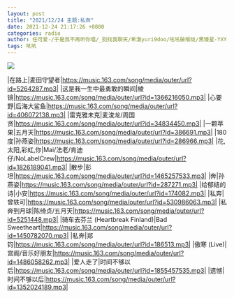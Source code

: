 ```yaml
---
layout: post
title: "2021/12/24 主题:私奔"
date: 2021-12-24 21:17:26 +0800
categories: radio
author: 任可爱-/于是我不再听你唱/_别找我聊天/希澈yuri9doo/吼吼破喉咙/黑矮星-YXY-
tags: 吼吼
---
```

![]({{site.baseurl}}/images/cover_20211224.jpg)

|在路上|麦田守望者|https://music.163.com/song/media/outer/url?id=5264287.mp3|
|这是我一生中最勇敢的瞬间|棱镜|https://music.163.com/song/media/outer/url?id=1366216050.mp3|
|心要野|后海大鲨鱼|https://music.163.com/song/media/outer/url?id=406072138.mp3|
|雷克雅未克|麦浚龙/周国贤|https://music.163.com/song/media/outer/url?id=34834450.mp3|
|一颗苹果|五月天|https://music.163.com/song/media/outer/url?id=386691.mp3|
|180度|孙燕姿|https://music.163.com/song/media/outer/url?id=286966.mp3|
|花,太阳,彩虹,你|Mai/法老/肯迪仔/NoLabelCrew|https://music.163.com/song/media/outer/url?id=1826189041.mp3|
|散步|彭坦|https://music.163.com/song/media/outer/url?id=1465257533.mp3|
|奔|孙燕姿|https://music.163.com/song/media/outer/url?id=287271.mp3|
|给郁结的诗|小安|https://music.163.com/song/media/outer/url?id=174082.mp3|
|私奔|曾轶可|https://music.163.com/song/media/outer/url?id=530986063.mp3|
|私奔到月球|陈绮贞/五月天|https://music.163.com/song/media/outer/url?id=5251448.mp3|
|骑车去芬兰 (Heartbreak Finland)|Bad Sweetheart|https://music.163.com/song/media/outer/url?id=1450782070.mp3|
|私奔|郑钧|https://music.163.com/song/media/outer/url?id=186513.mp3|
|傲寒 (Live)|宫阁/音乐好朋友|https://music.163.com/song/media/outer/url?id=1486058262.mp3|
|爱人走了|时间不够以后|https://music.163.com/song/media/outer/url?id=1855457535.mp3|
|遗憾|时间不够以后|https://music.163.com/song/media/outer/url?id=1352024189.mp3|

